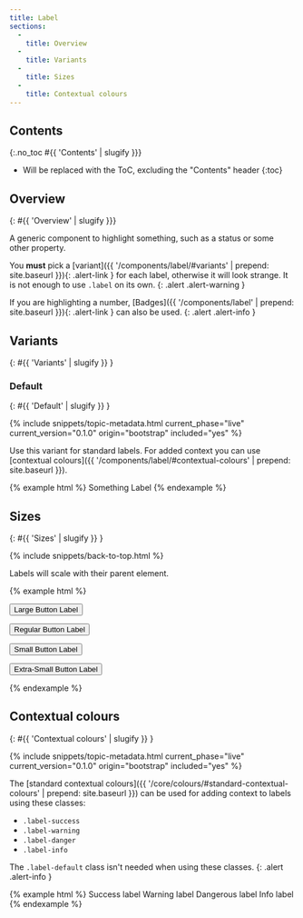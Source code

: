 ```yaml
---
title: Label
sections:
  -
    title: Overview
  -
    title: Variants
  -
    title: Sizes
  -
    title: Contextual colours
---
```


## Contents
{:.no_toc #{{ 'Contents' | slugify }}}

* Will be replaced with the ToC, excluding the "Contents" header
{:toc}

## Overview
{: #{{ 'Overview' | slugify }}}

A generic component to highlight something, such as a status or some other property.

You **must** pick a [variant]({{ '/components/label/#variants' | prepend: site.baseurl }}){: .alert-link } for each
label, otherwise it will look strange. It is not enough to use `.label` on its own.
{: .alert .alert-warning }

If you are highlighting a number, [Badges]({{ '/components/label' | prepend: site.baseurl }}){: .alert-link } can also
be used.
{: .alert .alert-info }

## Variants
{: #{{ 'Variants' | slugify }} }

### Default
{: #{{ 'Default' | slugify }} }

{% include snippets/topic-metadata.html current_phase="live" current_version="0.1.0" origin="bootstrap" included="yes" %}

Use this variant for standard labels. For added context you can use
[contextual colours]({{ '/components/label/#contextual-colours' | prepend: site.baseurl }}).

{% example html %}
Something <span class="label label-default">Label</span>
{% endexample %}

## Sizes
{: #{{ 'Sizes' | slugify }} }

{% include snippets/back-to-top.html %}

Labels will scale with their parent element.

{% example html %}
<p><button class="btn btn-bsk btn-default btn-lg">Large Button <span class="label label-default">Label</span></button></p>
<p><button class="btn btn-bsk btn-default">Regular Button <span class="label label-default">Label</span></button></p>
<p><button class="btn btn-bsk btn-default btn-sm">Small Button <span class="label label-default">Label</span></button></p>
<p><button class="btn btn-bsk btn-default btn-xs">Extra-Small Button <span class="label label-default">Label</span></button></p>
{% endexample %}

## Contextual colours
{: #{{ 'Contextual colours' | slugify }} }

{% include snippets/topic-metadata.html current_phase="live" current_version="0.1.0" origin="bootstrap" included="yes" %}

The [standard contextual colours]({{ '/core/colours/#standard-contextual-colours' | prepend: site.baseurl }}) can be
used for adding context to labels using these classes:

* `.label-success`
* `.label-warning`
* `.label-danger`
* `.label-info`

The `.label-default` class isn't needed when using these classes.
{: .alert .alert-info }

{% example html %}
<span class="label label-success">Success label</span>
<span class="label label-warning">Warning label</span>
<span class="label label-danger">Dangerous label</span>
<span class="label label-info">Info label</span>
{% endexample %}
